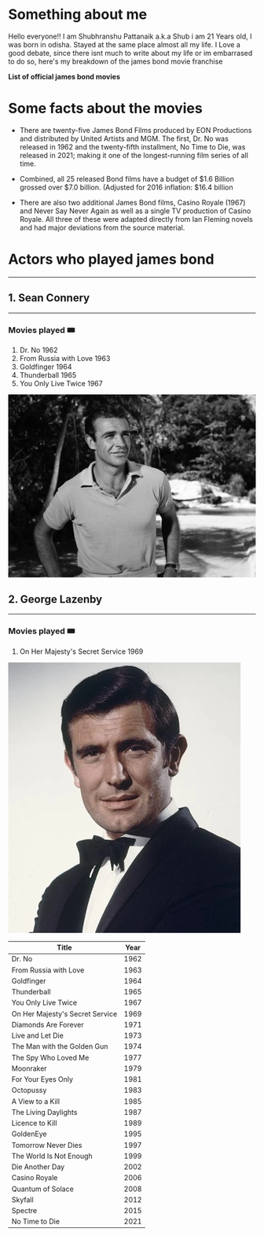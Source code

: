 # Something about me
Hello everyone!!
I am Shubhranshu Pattanaik a.k.a Shub 
i am 21 Years old, I was born in odisha.
Stayed at the same place almost all my life.
I Love a good debate, since there isnt much to write about my life or im embarrased to do so,
here's my breakdown of the james bond movie franchise 

**List of official james bond movies**

# Some facts about the movies
* There are twenty-five James Bond Films produced by EON Productions and distributed by United Artists and MGM. The first, Dr. No was released in 1962 and the twenty-fifth installment, No Time to Die, was released in 2021; making it one of the longest-running film series of all time.

* Combined, all 25 released Bond films have a budget of  $1.6 Billion  grossed over $7.0 billion. (Adjusted for 2016 inflation: $16.4 billion

* There are also two additional James Bond films, Casino Royale (1967) and Never Say Never Again as well as a single TV production of Casino Royale. All three of these were adapted directly from Ian Fleming novels and had major deviations from the source material.

# Actors who played james bond 
**********************************

## 1. Sean Connery
------------------

### Movies played :tickets:


1. Dr. No                           1962 
2. From Russia with Love            1963 
3. Goldfinger                       1964 
4. Thunderball                      1965 
5. You Only Live Twice              1967  


![alt text](./images/Connery_LANDSCAPE.jpg "Sean Connery")

## 2. George Lazenby
--------------------

### Movies played :tickets:

1.  On Her Majesty's Secret Service  1969 

![alt text](./images/Bond_-_George_Lazenby_-_Profile%20(1).webp "George Lazenby")


| Title                            | Year |
|----------------------------------|------|
| Dr. No                           | 1962 |
| From Russia with Love            | 1963 |
| Goldfinger                       | 1964 |
| Thunderball                      | 1965 |
| You Only Live Twice              | 1967 |
| On Her Majesty's Secret Service | 1969 |
| Diamonds Are Forever             | 1971 |
| Live and Let Die                 | 1973 |
| The Man with the Golden Gun      | 1974 |
| The Spy Who Loved Me             | 1977 |
| Moonraker                        | 1979 |
| For Your Eyes Only               | 1981 |
| Octopussy                        | 1983 |
| A View to a Kill                 | 1985 |
| The Living Daylights             | 1987 |
| Licence to Kill                  | 1989 |
| GoldenEye                        | 1995 |
| Tomorrow Never Dies              | 1997 |
| The World Is Not Enough          | 1999 |
| Die Another Day                  | 2002 |
| Casino Royale                    | 2006 |
| Quantum of Solace                | 2008 |
| Skyfall                          | 2012 |
| Spectre                          | 2015 |
| No Time to Die                   | 2021 |
